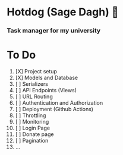 # Hotdog (Sage Dagh) 🌭
### Task manager for my university

# To Do
 1. [X] Project setup
 2. [X] Models and Database
 3. [ ] Serializers
 4. [ ] API Endpoints (Views)
 5. [ ] URL Routing
 6. [ ] Authentication and Authorization
 7. [ ] Deployment (Github Actions)
 8. [ ] Throttling
 9. [ ] Monitoring
10. [ ] Login Page
11. [ ] Donate page
12. [ ] Pagination
13. ...